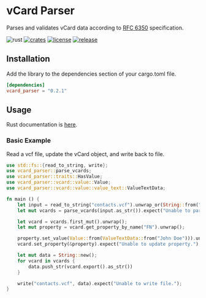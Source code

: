 # vCard Parser

Parses and validates vCard data according to [RFC 6350](https://datatracker.ietf.org/doc/html/rfc6350) specification.

![rust](https://github.com/kenianbei/vcard_parser/actions/workflows/rust.yml/badge.svg)
[![crates](https://img.shields.io/crates/v/vcard_parser.svg)](https://crates.io/crates/vcard_parser)
[![license](https://shields.io/badge/license-MIT-%23373737)](https://github.com/kenianbei/vcard_parser/blob/main/LICENSE)
[![release](https://img.shields.io/github/v/release/kenianbei/vcard_parser)](https://github.com/kenianbei/vcard_parser/tags)

## Installation

Add the library to the dependencies section of your cargo.toml file.

```toml
[dependencies]
vcard_parser = "0.2.1"
```

## Usage

Rust documentation is [here](https://docs.rs/vcard_parser/latest/vcard_parser).

### Basic Example

Read a vcf file, update the vCard object, and write back to file.

```rust
use std::fs::{read_to_string, write};
use vcard_parser::parse_vcards;
use vcard_parser::traits::HasValue;
use vcard_parser::vcard::value::Value;
use vcard_parser::vcard::value::value_text::ValueTextData;

fn main () {
    let input = read_to_string("contacts.vcf").unwrap_or(String::from("BEGIN:VCARD\nVERSION:4.0\nFN:\nEND:VCARD\n"));
    let mut vcards = parse_vcards(input.as_str()).expect("Unable to parse string.");

    let vcard = vcards.first_mut().unwrap();
    let mut property = vcard.get_property_by_name("FN").unwrap();

    property.set_value(Value::from(ValueTextData::from("John Doe"))).unwrap();
    vcard.set_property(&property).expect("Unable to update property.");

    let mut data = String::new();
    for vcard in vcards {
        data.push_str(vcard.export().as_str())
    }

    write("contacts.vcf", data).expect("Unable to write file.");
}
```
